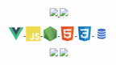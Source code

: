 <div align="center">
  <a href="https://github.com/LucasLeitche">
  <img height="180em" src="https://github-readme-stats.vercel.app/api?username=LucasLeitche&show_icons=true&theme=dark&include_all_commits=true&count_private=true"/>
  <img height="180em" src="https://github-readme-stats.vercel.app/api/top-langs/?username=LucasLeitche&layout=compact&langs_count=7&theme=dark"/>
</div>
<div style="display: inline_block" div align="center"><br>
  <img align="center" alt="Lucas Vue" height="30" width="30" src="https://raw.githubusercontent.com/github/explore/80688e429a7d4ef2fca1e82350fe8e3517d3494d/topics/vue/vue.png">
  <img align="center" alt="Lucas JS" height="30" width="30" src="https://raw.githubusercontent.com/devicons/devicon/master/icons/javascript/javascript-plain.svg">
  <img align="center" alt="Lucas Node" height="30" width="30"src="https://raw.githubusercontent.com/github/explore/80688e429a7d4ef2fca1e82350fe8e3517d3494d/topics/nodejs/nodejs.png">
  <img align="center" alt="Lucas Leite-react" height="30" width="30" sr="https://raw.githubusercontent.com/github/explore/80688e429a7d4ef2fca1e82350fe8e3517d3494d/topics/react/react.png
  <img align="center" alt="Lucas Leite-HTML" height="30" width="30" src="https://raw.githubusercontent.com/devicons/devicon/master/icons/html5/html5-original.svg">
  <img align="center" alt="Lucas Leite" height="30" width="30" src="https://raw.githubusercontent.com/devicons/devicon/master/icons/css3/css3-original.svg">
  <img align="center" alt="Lucas PLSQL" height="30" width="30" src="https://raw.githubusercontent.com/github/explore/80688e429a7d4ef2fca1e82350fe8e3517d3494d/topics/sql/sql.png">
</div>

  <p>
  </p>

   
<div align="center"> 
  <a href="https://www.instagram.com/lucasleitche" target="_blank"><img src="https://img.shields.io/badge/-Instagram-%23E4405F?style=for-the-badge&logo=instagram&logoColor=white" target="_blank"></a>
  <a href="https://www.linkedin.com/in/lucasleitche/" target="_blank"><img src="https://img.shields.io/badge/-LinkedIn-%230077B5?style=for-the-badge&logo=linkedin&logoColor=white" target="_blank"></a>
  
</div>
